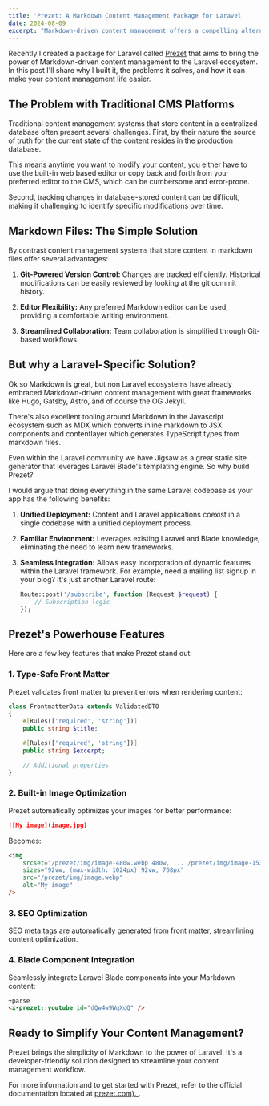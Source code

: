 ```yaml
---
title: 'Prezet: A Markdown Content Management Package for Laravel'
date: 2024-08-09
excerpt: "Markdown-driven content management offers a compelling alternative to traditional database-driven CMS platforms and I wanted to bring that same power and elegance to the Laravel ecosystem."
---
```


Recently I created a package for Laravel called [Prezet](https://prezet.com/) that aims to bring the power of Markdown-driven content management to the Laravel ecosystem. In this post I'll share why I built it, the problems it solves, and how it can make your content management life easier.

## The Problem with Traditional CMS Platforms

Traditional content management systems that store content in a centralized database often present several challenges. First, by their nature the source of truth for the current state of the content resides in the production database.

This means anytime you want to modify your content, you either have to use the built-in web based editor or copy back and forth from your preferred editor to the CMS, which can be cumbersome and error-prone.

Second, tracking changes in database-stored content can be difficult, making it challenging to identify specific modifications over time.

## Markdown Files: The Simple Solution

By contrast content management systems that store content in markdown files offer several advantages:

1. **Git-Powered Version Control:** Changes are tracked efficiently. Historical modifications can be easily reviewed by looking at the git commit history.

2. **Editor Flexibility:** Any preferred Markdown editor can be used, providing a comfortable writing environment.

3. **Streamlined Collaboration:** Team collaboration is simplified through Git-based workflows.

## But why a Laravel-Specific Solution?

Ok so Markdown is great, but non Laravel ecosystems have already embraced Markdown-driven content management with great frameworks like Hugo, Gatsby, Astro, and of course the OG Jekyll.

There's also excellent tooling around Markdown in the Javascript ecosystem such as MDX which converts inline markdown to JSX components and contentlayer which generates TypeScript types from markdown files.

Even within the Laravel community we have Jigsaw as a great static site generator that leverages Laravel Blade's templating engine. So why build Prezet?

I would argue that doing everything in the same Laravel codebase as your app has the following benefits:

1. **Unified Deployment:** Content and Laravel applications coexist in a single codebase with a unified deployment process.

2. **Familiar Environment:** Leverages existing Laravel and Blade knowledge, eliminating the need to learn new frameworks.

3. **Seamless Integration:** Allows easy incorporation of dynamic features within the Laravel framework. For example, need a mailing list signup in your blog? It's just another Laravel route:

    ```php
    Route::post('/subscribe', function (Request $request) {
        // Subscription logic
    });
    ```

## Prezet's Powerhouse Features

Here are a few key features that make Prezet stand out:

### 1. Type-Safe Front Matter

Prezet validates front matter to prevent errors when rendering content:

```php
class FrontmatterData extends ValidatedDTO
{
    #[Rules(['required', 'string'])]
    public string $title;

    #[Rules(['required', 'string'])]
    public string $excerpt;

    // Additional properties
}
```

### 2. Built-in Image Optimization

Prezet automatically optimizes your images for better performance:

```markdown
![My image](image.jpg)
```

Becomes:

```html
<img
    srcset="/prezet/img/image-480w.webp 480w, ... /prezet/img/image-1536w.webp 1536w"
    sizes="92vw, (max-width: 1024px) 92vw, 768px"
    src="/prezet/img/image.webp"
    alt="My image"
/>
```

### 3. SEO Optimization

SEO meta tags are automatically generated from front matter, streamlining content optimization.

### 4. Blade Component Integration

Seamlessly integrate Laravel Blade components into your Markdown content:

```markdown
+parse
<x-prezet::youtube id="dQw4w9WgXcQ" />
```

## Ready to Simplify Your Content Management?

Prezet brings the simplicity of Markdown to the power of Laravel. It's a developer-friendly solution designed to streamline your content management workflow.

For more information and to get started with Prezet, refer to the official documentation located at [prezet.com).
](https://prezet.com).
